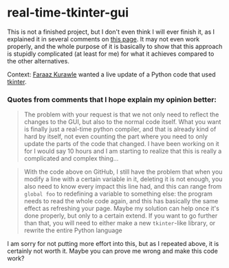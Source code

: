 # real-time-tkinter-gui
This is not a finished project, but I don't even think I will ever finish it, as I explained it in several comments on [this page](https://stackoverflow.com/questions/71546744).
It may not even work properly, and the whole purpose of it is basically to show that this approach is stupidly complicated (at least for me) for what it achieves compared to the other alternatives.

Context: [Faraaz Kurawle](https://stackoverflow.com/users/16187613) wanted a live update of a Python code that used [tkinter](https://docs.python.org/3/library/tkinter.html).

### Quotes from comments that I hope explain my opinion better:

> The problem with your request is that we not only need to reflect the changes to the GUI, but also to the normal code itself.
> What you want is finally just a real-time python compiler, and that is already kind of hard by itself, not even counting the part where you need to only update the parts of the code that changed.
> I have been working on it for I would say 10 hours and I am starting to realize that this is really a complicated and complex thing...

> With the code above on GitHub, I still have the problem that when you modify a line with a certain variable in it, deleting it is not enough, you also need to know every impact this line had, and this can range from `global foo` to redefining a variable to something else: the program needs to read the whole code again, and this has basically the same effect as refreshing your page.
> Maybe my solution can help once it's done properly, but only to a certain extend. If you want to go further than that, you will need to either make a new `tkinter`-like library, or rewrite the entire Python language

I am sorry for not putting more effort into this, but as I repeated above, it is certainly not worth it. Maybe you can prove me wrong and make this code work?
